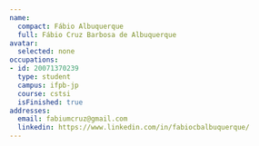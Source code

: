 ```yaml
---
name:
  compact: Fábio Albuquerque
  full: Fábio Cruz Barbosa de Albuquerque
avatar:
  selected: none
occupations:
- id: 20071370239
  type: student
  campus: ifpb-jp
  course: cstsi
  isFinished: true
addresses:
  email: fabiumcruz@gmail.com
  linkedin: https://www.linkedin.com/in/fabiocbalbuquerque/
---
```

